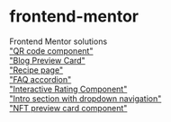 # frontend-mentor
 Frontend Mentor solutions
<br>
<a href="https://bulhoesgabriel.github.io/frontend-mentor/qr-code-component/">"QR code component"</a>
<br>
<a href="https://bulhoesgabriel.github.io/frontend-mentor/blog-preview-card/">"Blog Preview Card"</a>
<br>
<a href="https://bulhoesgabriel.github.io/frontend-mentor/recipe-page/">"Recipe page"</a>
<br>
<a href="https://bulhoesgabriel.github.io/frontend-mentor/faq-accordion/">"FAQ accordion"</a>
<br>
<a href="https://bulhoesgabriel.github.io/frontend-mentor/interactive-rating-component/">"Interactive Rating Component"</a>
<br>
<a href="https://bulhoesgabriel.github.io/frontend-mentor/intro-section-with-dropdown-navigation/">"Intro section with dropdown navigation"</a>
<br>
<a href="https://bulhoesgabriel.github.io/frontend-mentor/nft-preview-card-component/">"NFT preview card component"</a>
